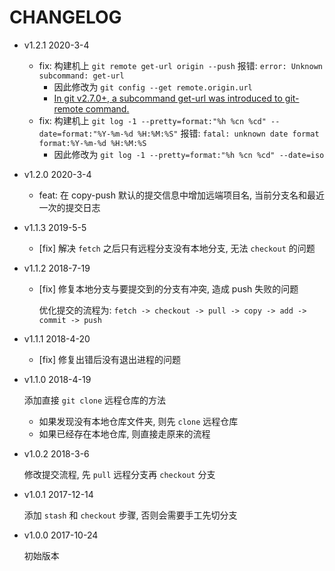 # CHANGELOG

* v1.2.1 2020-3-4

  * fix: 构建机上 `git remote get-url origin --push` 报错: `error: Unknown subcommand: get-url`
    * 因此修改为 `git config --get remote.origin.url`
    * [In git v2.7.0+, a subcommand get-url was introduced to git-remote command.](https://stackoverflow.com/questions/15715825/how-do-you-get-the-git-repositorys-name-in-some-git-repository)
  * fix: 构建机上 `git log -1 --pretty=format:"%h %cn %cd" --date=format:"%Y-%m-%d %H:%M:%S"` 报错: `fatal: unknown date format format:%Y-%m-%d %H:%M:%S`
    * 因此修改为 `git log -1 --pretty=format:"%h %cn %cd" --date=iso`

* v1.2.0 2020-3-4

  * feat: 在 copy-push 默认的提交信息中增加远端项目名, 当前分支名和最近一次的提交日志

* v1.1.3 2019-5-5

  * [fix] 解决 `fetch` 之后只有远程分支没有本地分支, 无法 `checkout` 的问题

* v1.1.2 2018-7-19

  * [fix] 修复本地分支与要提交到的分支有冲突, 造成 push 失败的问题

    优化提交的流程为: `fetch -> checkout -> pull -> copy -> add -> commit -> push`

* v1.1.1 2018-4-20

  * [fix] 修复出错后没有退出进程的问题

* v1.1.0 2018-4-19

  添加直接 `git clone` 远程仓库的方法
  * 如果发现没有本地仓库文件夹, 则先 `clone` 远程仓库
  * 如果已经存在本地仓库, 则直接走原来的流程

* v1.0.2 2018-3-6

  修改提交流程, 先 `pull` 远程分支再 `checkout` 分支

* v1.0.1 2017-12-14

  添加 `stash` 和 `checkout` 步骤, 否则会需要手工先切分支

* v1.0.0 2017-10-24

  初始版本